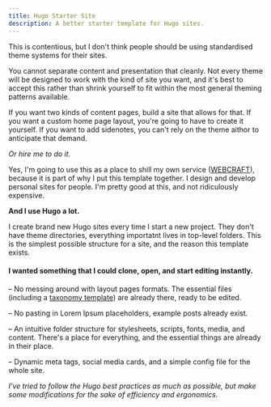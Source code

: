 ```yaml
---
title: Hugo Starter Site
description: A better starter template for Hugo sites.
---
```


This is contentious, but I don't think people should be using standardised theme systems for their sites. 

You cannot separate content and presentation that cleanly. Not every theme will be designed to work with the kind of site you want, and it's best to accept this rather than shrink yourself to fit within the most general theming patterns available. 

If you want two kinds of content pages, build a site that allows for that. If you want a custom home page layout, you're going to have to create it yourself. If you want to add sidenotes, you can't rely on the theme aithor to anticipate that demand. 

*Or hire me to do it.* 

Yes, I'm going to use this as a place to shill my own service ([WEBCRAFT](https://webcraft.joodaloop.com)), because it is part of why I put this template together. I design and develop personal sites for people. I'm pretty good at this, and not ridiculously expensive. 

**And I use Hugo a lot.**

I create brand new Hugo sites every time I start a new project. They don't have theme directories, everything importatnt lives in top-level folders. This is the simplest possible structure for a site, and the reason this template exists.

#### I wanted something that I could clone, open, and start editing instantly.

– No messing around with layout pages formats. The essential files (including a [taxonomy template](/tags/internet)) are already there, ready to be edited.

– No pasting in Lorem Ipsum placeholders, example posts already exist.

– An intuitive folder structure for stylesheets, scripts, fonts, media, and content. There's a place for everything, and the essential things are already in their place. 

– Dynamic meta tags, social media cards, and a simple config file for the whole site. 

*I've tried to follow the Hugo best practices as much as possible, but make some modifications for the sake of efficiency and ergonomics.*


